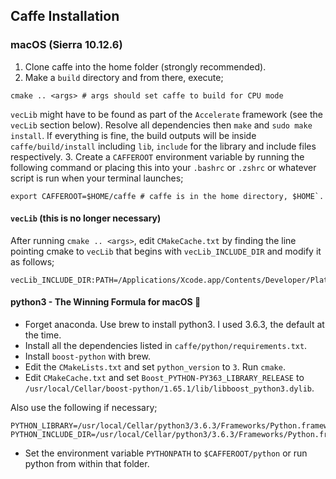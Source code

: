 ## Caffe Installation
### macOS (Sierra 10.12.6)
1. Clone caffe into the home folder (strongly recommended).
2. Make a `build` directory and from there, execute;
```
cmake .. <args> # args should set caffe to build for CPU mode
```
    
   `vecLib` might have to be found as part of the `Accelerate` framework (see the `vecLib` section below). Resolve all dependencies then `make` and `sudo make install`. If everything is fine, the build outputs will be inside `caffe/build/install` including `lib`, `include` for the library and include files respectively. 
3. Create a `CAFFEROOT` environment variable by running the following command or placing this into your `.bashrc` or `.zshrc` or whatever script is run when your terminal launches;

```
export CAFFEROOT=$HOME/caffe # caffe is in the home directory, $HOME`.
```

#### `vecLib` (this is no longer necessary)
After running `cmake .. <args>`, edit `CMakeCache.txt` by finding the line pointing cmake to `vecLib` that begins with `vecLib_INCLUDE_DIR` and modify it as follows;

```
vecLib_INCLUDE_DIR:PATH=/Applications/Xcode.app/Contents/Developer/Platforms/MacOSX.platform/Developer/SDKs/MacOSX.sdk/System/Library/Frameworks/Accelerate.framework/Versions/Current/Frameworks/vecLib.framework/Headers
```

#### python3 - The Winning Formula for macOS 💉
- Forget anaconda. Use brew to install python3. I used 3.6.3, the default at the time.
- Install all the dependencies listed in `caffe/python/requirements.txt`.
- Install `boost-python` with brew.
- Edit the `CMakeLists.txt` and set `python_version` to `3`. Run `cmake`.
- Edit `CMakeCache.txt` and set `Boost_PYTHON-PY363_LIBRARY_RELEASE` to `/usr/local/Cellar/boost-python/1.65.1/lib/libboost_python3.dylib`.

Also use the following if necessary;

```
PYTHON_LIBRARY=/usr/local/Cellar/python3/3.6.3/Frameworks/Python.framework/Versions/3.6/lib/libpython3.6m.dylib 
PYTHON_INCLUDE_DIR=/usr/local/Cellar/python3/3.6.3/Frameworks/Python.framework/Versions/3.6/include/python3.6m
```
- Set the environment variable `PYTHONPATH` to `$CAFFEROOT/python` or run python from within that folder. 
